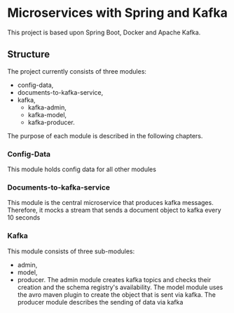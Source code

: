 # Microservices with Spring and Kafka
This project is based upon Spring Boot, Docker and Apache Kafka.

## Structure
The project currently consists of three modules:
- config-data,
- documents-to-kafka-service,
- kafka,
    - kafka-admin,
    - kafka-model,
    - kafka-producer.

The purpose of each module is described in the following chapters.

### Config-Data
This module holds config data for all other modules

### Documents-to-kafka-service
This module is the central microservice that produces kafka messages. Therefore, it mocks a stream that sends a document object to kafka every 10 seconds

### Kafka
This module consists of three sub-modules:
- admin,
- model,
- producer.
  The admin module creates kafka topics and checks their creation and the schema registry's availability. The model module uses the avro maven plugin to
  create the object that is sent via kafka. The producer module describes the sending of data via kafka  
